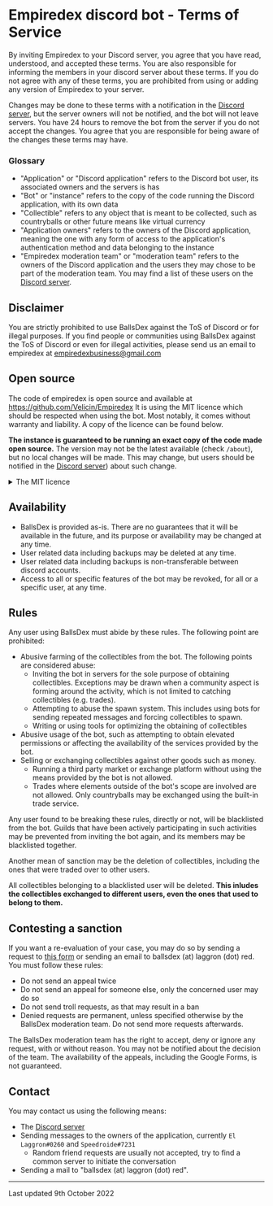# Empiredex discord bot - Terms of Service

By inviting Empiredex to your Discord server, you agree that you have read, understood, and accepted these terms. You are also responsible for informing the members in your discord server about these terms. If you do not agree with any of these terms, you are prohibited from using or adding any version of Empiredex to your server.

Changes may be done to these terms with a notification in the [Discord server]([https://discord.gg/HmSMT4WKKV](https://discord.gg/PnvtBfkZdm)), but the server owners will not be notified, and the bot will not leave servers. You have 24 hours to remove the bot from the server if you do not accept the changes. You agree that you are responsible for being aware of the changes these terms may have.

### Glossary

- "Application" or "Discord application" refers to the Discord bot user, its associated owners and the servers is has
- "Bot" or "instance" refers to the copy of the code running the Discord application, with its own data
- "Collectible" refers to any object that is meant to be collected, such as countryballs or other future means like virtual currency
- "Application owners" refers to the owners of the Discord application, meaning the one with any form of access to the application's authentication method and data belonging to the instance
- "Empiredex moderation team" or "moderation team" refers to the owners of the Discord application and the users they may chose to be part of the moderation team. You may find a list of these users on the [Discord server]([https://discord.gg/HmSMT4WKKV](https://discord.gg/PnvtBfkZdm)).

## Disclaimer

You are strictly prohibited to use BallsDex against the ToS of Discord or for illegal purposes. If you find people or communities using BallsDex against the ToS of Discord or even for illegal activities, please send us an email to empiredex at empiredexbusiness@gmail.com

## Open source

The code of empiredex is open source and available at https://github.com/Velicin/Empiredex It is using the MIT licence which should be respected when using the bot. Most notably, it comes without warranty and liability. A copy of the licence can be found below.

**The instance is guaranteed to be running an exact copy of the code made open source.** The version may not be the latest available (check `/about`), but no local changes will be made. This may change, but users should be notified in the [Discord server](https://discord.gg/PnvtBfkZdm)) about such change.

<details>
  <summary>The MIT licence</summary>

  > Permission is hereby granted, free of charge, to any person obtaining a copy
  > of this software and associated documentation files (the "Software"), to deal
  > in the Software without restriction, including without limitation the rights
  > to use, copy, modify, merge, publish, distribute, sublicense, and/or sell
  > copies of the Software, and to permit persons to whom the Software is
  > furnished to do so, subject to the following conditions:

  > The above copyright notice and this permission notice shall be included in all
  > copies or substantial portions of the Software.

  > THE SOFTWARE IS PROVIDED "AS IS", WITHOUT WARRANTY OF ANY KIND, EXPRESS OR
  > IMPLIED, INCLUDING BUT NOT LIMITED TO THE WARRANTIES OF MERCHANTABILITY,
  > FITNESS FOR A PARTICULAR PURPOSE AND NONINFRINGEMENT. IN NO EVENT SHALL THE
  > AUTHORS OR COPYRIGHT HOLDERS BE LIABLE FOR ANY CLAIM, DAMAGES OR OTHER
  > LIABILITY, WHETHER IN AN ACTION OF CONTRACT, TORT OR OTHERWISE, ARISING FROM,
  > OUT OF OR IN CONNECTION WITH THE SOFTWARE OR THE USE OR OTHER DEALINGS IN THE
  > SOFTWARE.

</details>

## Availability

- BallsDex is provided as-is. There are no guarantees that it will be available in the future, and its purpose or availability may be changed at any time.
- User related data including backups may be deleted at any time.
- User related data including backups is non-transferable between discord accounts.
- Access to all or specific features of the bot may be revoked, for all or a specific user, at any time.

## Rules

Any user using BallsDex must abide by these rules. The following point are prohibited:

- Abusive farming of the collectibles from the bot. The following points are considered abuse:
  - Inviting the bot in servers for the sole purpose of obtaining collectibles. Exceptions may be drawn when a community aspect is forming around the activity, which is not limited to catching collectibles (e.g. trades).
  - Attempting to abuse the spawn system. This includes using bots for sending repeated messages and forcing collectibles to spawn.
  - Writing or using tools for optimizing the obtaining of collectibles
- Abusive usage of the bot, such as attempting to obtain elevated permissions or affecting the availability of the services provided by the bot.
- Selling or exchanging collectibles against other goods such as money.
  - Running a third party market or exchange platform without using the means provided by the bot is not allowed.
  - Trades where elements outside of the bot's scope are involved are not allowed. Only countryballs may be exchanged using the built-in trade service.

Any user found to be breaking these rules, directly or not, will be blacklisted from the bot. Guilds that have been actively participating in such activities may be prevented from inviting the bot again, and its members may be blacklisted together.

Another mean of sanction may be the deletion of collectibles, including the ones that were traded over to other users.

All collectibles belonging to a blacklisted user will be deleted. **This inludes the collectibles exchanged to different users, even the ones that used to belong to them.**

## Contesting a sanction

If you want a re-evaluation of your case, you may do so by sending a request to [this form](https://docs.google.com/forms/d/e/1FAIpQLSenMNspzE2HIRSbrB8yQc_ToXRfmQCrr8JW_EYWlRsaFx--yw/viewform?usp=sf_link) or sending an email to ballsdex (at) laggron (dot) red. You must follow these rules:

- Do not send an appeal twice
- Do not send an appeal for someone else, only the concerned user may do so
- Do not send troll requests, as that may result in a ban
- Denied requests are permanent, unless specified otherwise by the BallsDex moderation team. Do not send more requests afterwards.

The BallsDex moderation team has the right to accept, deny or ignore any request, with or without reason. You may not be notified about the decision of the team. The availability of the appeals, including the Google Forms, is not guaranteed.

## Contact

You may contact us using the following means:

- The [Discord server](https://discord.gg/HmSMT4WKKV)
- Sending messages to the owners of the application, currently `El Laggron#0260` and `Speedroide#7231`
  - Random friend requests are usually not accepted, try to find a common server to initiate the conversation
- Sending a mail to "ballsdex (at) laggron (dot) red".

----

Last updated 9th October 2022
